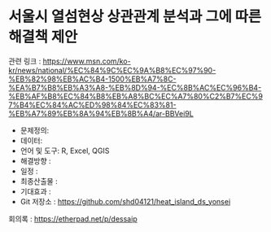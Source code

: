 
# 서울시 열섬현상  상관관계 분석과 그에 따른 해결책 제안

관련 링크 :
https://www.msn.com/ko-kr/news/national/%EC%84%9C%EC%9A%B8%EC%97%90-%EB%82%98%EB%AC%B4-1500%EB%A7%8C-%EA%B7%B8%EB%A3%A8-%EB%8D%94-%EC%8B%AC%EC%96%B4-%EB%AF%B8%EC%84%B8%EB%A8%BC%EC%A7%80%C2%B7%EC%97%B4%EC%84%AC%ED%98%84%EC%83%81-%EB%A7%89%EB%8A%94%EB%8B%A4/ar-BBVei9L

- 문제정의: 
- 데이터:  
- 언어 및 도구: R, Excel, QGIS
- 해결방향 : 
- 일정 : 
- 최종산출물 : 
- 기대효과 : 
- Git 저장소 : https://github.com/shd04121/heat_island_ds_yonsei 

회의록 : https://etherpad.net/p/dessaip
